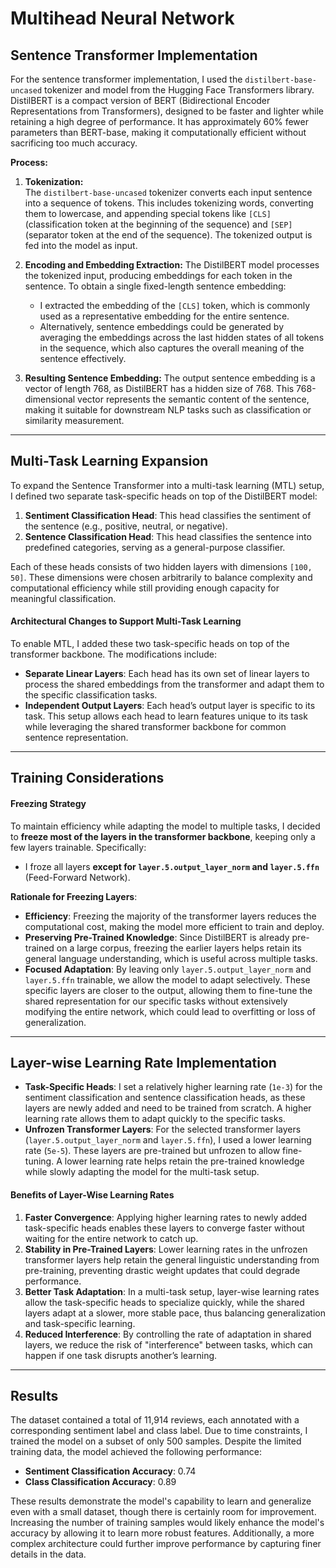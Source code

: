 # Multihead Neural Network

## Sentence Transformer Implementation

For the sentence transformer implementation, I used the `distilbert-base-uncased` tokenizer and model from the Hugging Face Transformers library. DistilBERT is a compact version of BERT (Bidirectional Encoder Representations from Transformers), designed to be faster and lighter while retaining a high degree of performance. It has approximately 60% fewer parameters than BERT-base, making it computationally efficient without sacrificing too much accuracy.

**Process:**
1. **Tokenization:**  
   The `distilbert-base-uncased` tokenizer converts each input sentence into a sequence of tokens. This includes tokenizing words, converting them to lowercase, and appending special tokens like `[CLS]` (classification token at the beginning of the sequence) and `[SEP]` (separator token at the end of the sequence). The tokenized output is fed into the model as input.

2. **Encoding and Embedding Extraction:**
   The DistilBERT model processes the tokenized input, producing embeddings for each token in the sentence. To obtain a single fixed-length sentence embedding:
   - I extracted the embedding of the `[CLS]` token, which is commonly used as a representative embedding for the entire sentence. 
   - Alternatively, sentence embeddings could be generated by averaging the embeddings across the last hidden states of all tokens in the sequence, which also captures the overall meaning of the sentence effectively.

3. **Resulting Sentence Embedding:**
   The output sentence embedding is a vector of length 768, as DistilBERT has a hidden size of 768. This 768-dimensional vector represents the semantic content of the sentence, making it suitable for downstream NLP tasks such as classification or similarity measurement.

---

## Multi-Task Learning Expansion

To expand the Sentence Transformer into a multi-task learning (MTL) setup, I defined two separate task-specific heads on top of the DistilBERT model:

1. **Sentiment Classification Head**: This head classifies the sentiment of the sentence (e.g., positive, neutral, or negative).
2. **Sentence Classification Head**: This head classifies the sentence into predefined categories, serving as a general-purpose classifier.

Each of these heads consists of two hidden layers with dimensions `[100, 50]`. These dimensions were chosen arbitrarily to balance complexity and computational efficiency while still providing enough capacity for meaningful classification.

#### Architectural Changes to Support Multi-Task Learning
To enable MTL, I added these two task-specific heads on top of the transformer backbone. The modifications include:
- **Separate Linear Layers**: Each head has its own set of linear layers to process the shared embeddings from the transformer and adapt them to the specific classification tasks.
- **Independent Output Layers**: Each head’s output layer is specific to its task. This setup allows each head to learn features unique to its task while leveraging the shared transformer backbone for common sentence representation.

---
## Training Considerations
#### Freezing Strategy
To maintain efficiency while adapting the model to multiple tasks, I decided to **freeze most of the layers in the transformer backbone**, keeping only a few layers trainable. Specifically:
- I froze all layers **except for `layer.5.output_layer_norm` and `layer.5.ffn`** (Feed-Forward Network).
  
**Rationale for Freezing Layers**:
- **Efficiency**: Freezing the majority of the transformer layers reduces the computational cost, making the model more efficient to train and deploy.
- **Preserving Pre-Trained Knowledge**: Since DistilBERT is already pre-trained on a large corpus, freezing the earlier layers helps retain its general language understanding, which is useful across multiple tasks.
- **Focused Adaptation**: By leaving only `layer.5.output_layer_norm` and `layer.5.ffn` trainable, we allow the model to adapt selectively. These specific layers are closer to the output, allowing them to fine-tune the shared representation for our specific tasks without extensively modifying the entire network, which could lead to overfitting or loss of generalization.

---
## Layer-wise Learning Rate Implementation

- **Task-Specific Heads**: I set a relatively higher learning rate (`1e-3`) for the sentiment classification and sentence classification heads, as these layers are newly added and need to be trained from scratch. A higher learning rate allows them to adapt quickly to the specific tasks.
- **Unfrozen Transformer Layers**: For the selected transformer layers (`layer.5.output_layer_norm` and `layer.5.ffn`), I used a lower learning rate (`5e-5`). These layers are pre-trained but unfrozen to allow fine-tuning. A lower learning rate helps retain the pre-trained knowledge while slowly adapting the model for the multi-task setup.

#### Benefits of Layer-Wise Learning Rates
1. **Faster Convergence**: Applying higher learning rates to newly added task-specific heads enables these layers to converge faster without waiting for the entire network to catch up.
2. **Stability in Pre-Trained Layers**: Lower learning rates in the unfrozen transformer layers help retain the general linguistic understanding from pre-training, preventing drastic weight updates that could degrade performance.
3. **Better Task Adaptation**: In a multi-task setup, layer-wise learning rates allow the task-specific heads to specialize quickly, while the shared layers adapt at a slower, more stable pace, thus balancing generalization and task-specific learning.
4. **Reduced Interference**: By controlling the rate of adaptation in shared layers, we reduce the risk of "interference" between tasks, which can happen if one task disrupts another’s learning.
---

## Results

The dataset contained a total of 11,914 reviews, each annotated with a corresponding sentiment label and class label. Due to time constraints, I trained the model on a subset of only 500 samples. Despite the limited training data, the model achieved the following performance:

- **Sentiment Classification Accuracy**: 0.74
- **Class Classification Accuracy**: 0.89

These results demonstrate the model's capability to learn and generalize even with a small dataset, though there is certainly room for improvement. Increasing the number of training samples would likely enhance the model's accuracy by allowing it to learn more robust features. Additionally, a more complex architecture could further improve performance by capturing finer details in the data.
